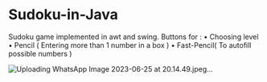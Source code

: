 # Sudoku-in-Java
Sudoku game implemented in awt and swing. 
Buttons for : 
• Choosing level 
• Pencil ( Entering more than 1 number in a box ) 
• Fast-Pencil( To autofill possible numbers ) 

![Uploading WhatsApp Image 2023-06-25 at 20.14.49.jpeg…]()
